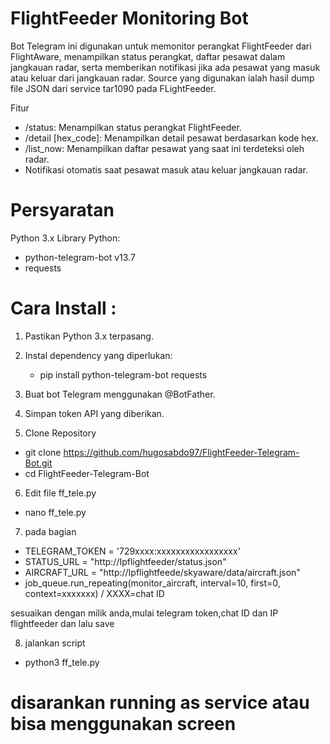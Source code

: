 # FlightFeeder Monitoring Bot

Bot Telegram ini digunakan untuk memonitor perangkat FlightFeeder dari FlightAware, menampilkan status perangkat, daftar pesawat dalam jangkauan radar, serta memberikan notifikasi jika ada pesawat yang masuk atau keluar dari jangkauan radar. Source yang digunakan ialah hasil dump file JSON dari service tar1090 pada FLightFeeder.

Fitur
- /status: Menampilkan status perangkat FlightFeeder.
- /detail [hex_code]: Menampilkan detail pesawat berdasarkan kode hex.
- /list_now: Menampilkan daftar pesawat yang saat ini terdeteksi oleh radar.
- Notifikasi otomatis saat pesawat masuk atau keluar jangkauan radar.

# Persyaratan
Python 3.x
Library Python:
- python-telegram-bot v13.7
- requests

# Cara Install :

1. Pastikan Python 3.x terpasang.
2. Instal dependency yang diperlukan:
    - pip install python-telegram-bot requests

3. Buat bot Telegram menggunakan @BotFather.
4. Simpan token API yang diberikan.

5. Clone Repository
  - git clone https://github.com/hugosabdo97/FlightFeeder-Telegram-Bot.git
  - cd FlightFeeder-Telegram-Bot
6. Edit file ff_tele.py
  - nano ff_tele.py

7. pada bagian

- TELEGRAM_TOKEN = '729xxxx:xxxxxxxxxxxxxxxxx'
- STATUS_URL = "http://Ipflightfeeder/status.json"
- AIRCRAFT_URL = "http://Ipflightfeede/skyaware/data/aircraft.json"
- job_queue.run_repeating(monitor_aircraft, interval=10, first=0, context=xxxxxxx) / XXXX=chat ID

sesuaikan dengan milik anda,mulai telegram token,chat ID dan IP flightfeeder dan lalu save

8. jalankan script
- python3 ff_tele.py

# disarankan running as service atau bisa menggunakan screen
